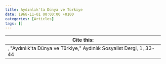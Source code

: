 ```yaml
---
title: Aydınlık'ta Dünya ve Türkiye
date: 1968-11-01 00:00:00 +0100
categories: [Articles]
tags: []
---
```




| Cite this:   |
|--------|
| , "Aydınlık'ta Dünya ve Türkiye," Aydınlık Sosyalist Dergi, 1, 33-44 

